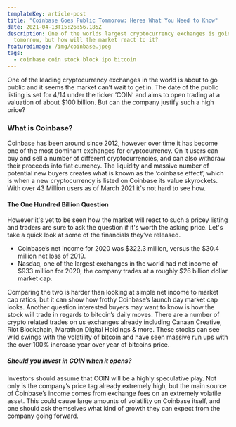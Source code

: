 ```yaml
---
templateKey: article-post
title: "Coinbase Goes Public Tommorow: Heres What You Need to Know"
date: 2021-04-13T15:26:56.185Z
description: One of the worlds largest cryptocurrency exchanges is going public
  tomorrow, but how will the market react to it?
featuredimage: /img/coinbase.jpeg
tags:
  - coinbase coin stock block ipo bitcoin
---
```



One of the leading cryptocurrency exchanges in the world is about to go public and it seems the market can’t wait to get in. The date of the public listing is set for 4/14 under the ticker ‘COIN’ and aims to open trading at a valuation of about $100 billion. But can the company justify such a high price?

### **What is Coinbase?**

Coinbase has been around since 2012, however over time it has become one of the most dominant exchanges for cryptocurrency. On it users can buy and sell a number of different cryptocurrencies, and can also withdraw their proceeds into fiat currency. The liquidity and massive number of potential new buyers creates what is known as the ‘coinbase effect’, which is when a new cryptocurrency is listed on Coinbase its value skyrockets. With over 43 Million users as of March 2021 it's not hard to see how.

#### **The One Hundred Billion Question**

However it's yet to be seen how the market will react to such a pricey listing and traders are sure to ask the question if it's worth the asking price. Let's take a quick look at some of the financials they’ve released.

* Coinbase’s net income for 2020 was $322.3 million, versus the $30.4 million net loss of 2019.
* Nasdaq, one of the largest exchanges in the world had net income of $933 million for 2020, the company trades at a roughly $26 billion dollar market cap.

Comparing the two is harder than looking at simple net income to market cap ratios, but it can show how frothy Coinbase’s launch day market cap looks. Another question interested buyers may want to know is how the stock will trade in regards to bitcoin’s daily moves. There are a number of crypto related trades on us exchanges already including Canaan Creative, Riot Blockchain, Marathon Digital Holdings & more. These stocks can see wild swings with the volatility of bitcoin and have seen massive run ups with the over 100% increase year over year of bitcoins price.

##### **Should you invest in COIN when it opens?**

Investors should assume that COIN will be a highly speculative play. Not only is the company’s price tag already extremely high, but the main source of Coinbase’s income comes from exchange fees on an extremely volatile asset. This could cause large amounts of volatility on Coinbase itself, and one should ask themselves what kind of growth they can expect from the company going forward.